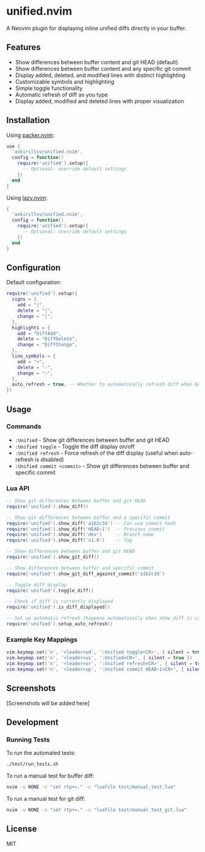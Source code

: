 # unified.nvim

A Neovim plugin for displaying inline unified diffs directly in your buffer.

## Features

- Show differences between buffer content and git HEAD (default)
- Show differences between buffer content and any specific git commit
- Display added, deleted, and modified lines with distinct highlighting
- Customizable symbols and highlighting
- Simple toggle functionality
- Automatic refresh of diff as you type
- Display added, modified and deleted lines with proper visualization

## Installation

Using [packer.nvim](https://github.com/wbthomason/packer.nvim):

```lua
use {
  'axkirillov/unified.nvim',
  config = function()
    require('unified').setup({
      -- Optional: override default settings
    })
  end
}
```

Using [lazy.nvim](https://github.com/folke/lazy.nvim):

```lua
{
  'axkirillov/unified.nvim',
  config = function()
    require('unified').setup({
      -- Optional: override default settings
    })
  end
}
```

## Configuration

Default configuration:

```lua
require('unified').setup({
  signs = {
    add = "│",
    delete = "│",
    change = "│",
  },
  highlights = {
    add = "DiffAdd",
    delete = "DiffDelete",
    change = "DiffChange",
  },
  line_symbols = {
    add = "+",
    delete = "-",
    change = "~",
  },
  auto_refresh = true, -- Whether to automatically refresh diff when buffer changes
})
```

## Usage

### Commands

- `:Unified` - Show git differences between buffer and git HEAD
- `:Unified toggle` - Toggle the diff display on/off
- `:Unified refresh` - Force refresh of the diff display (useful when auto-refresh is disabled)
- `:Unified commit <commit>` - Show git differences between buffer and specific commit

### Lua API

```lua
-- Show git differences between buffer and git HEAD
require('unified').show_diff()

-- Show git differences between buffer and a specific commit
require('unified').show_diff('a1b2c3d') -- Can use commit hash
require('unified').show_diff('HEAD~1')  -- Previous commit
require('unified').show_diff('dev')     -- Branch name
require('unified').show_diff('v1.0')    -- Tag

-- Show differences between buffer and git HEAD
require('unified').show_git_diff()

-- Show differences between buffer and specific commit
require('unified').show_git_diff_against_commit('a1b2c3d')

-- Toggle diff display
require('unified').toggle_diff()

-- Check if diff is currently displayed
require('unified').is_diff_displayed()

-- Set up automatic refresh (happens automatically when show_diff is called)
require('unified').setup_auto_refresh()
```

### Example Key Mappings

```lua
vim.keymap.set('n', '<leader>ud', ':Unified toggle<CR>', { silent = true })
vim.keymap.set('n', '<leader>us', ':Unified<CR>', { silent = true })
vim.keymap.set('n', '<leader>ur', ':Unified refresh<CR>', { silent = true })
vim.keymap.set('n', '<leader>up', ':Unified commit HEAD~1<CR>', { silent = true, desc = "Diff against previous commit" })
```

## Screenshots

[Screenshots will be added here]

## Development

### Running Tests

To run the automated tests:

```bash
./test/run_tests.sh
```

To run a manual test for buffer diff:

```bash
nvim -u NONE -c "set rtp+=." -c "luafile test/manual_test.lua"
```

To run a manual test for git diff:

```bash
nvim -u NONE -c "set rtp+=." -c "luafile test/manual_test_git.lua"
```

## License

MIT
